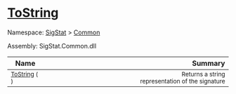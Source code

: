 # [ToString](./Signature-100663445.md)

Namespace: [SigStat]() > [Common](./../README.md)

Assembly: SigStat.Common.dll

| Name | Summary  |
| ------| -----------:|
| <sub>[ToString](./Signature-100663445.md) (  )</sub> | <img width=225/><sub>Returns a string representation of the signature</sub>
